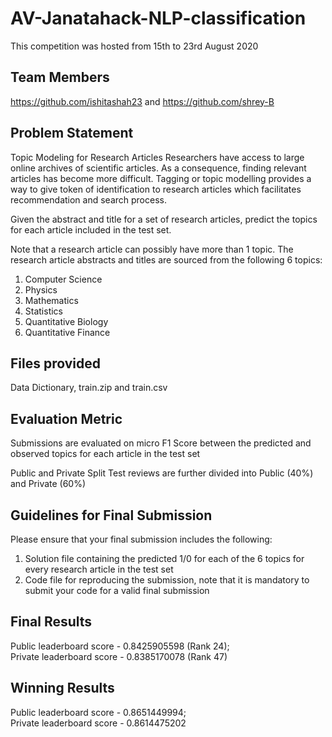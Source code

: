 # AV-Janatahack-NLP-classification
This competition was hosted from 15th to 23rd August 2020

## Team Members
https://github.com/ishitashah23 and 
https://github.com/shrey-B

## Problem Statement 
Topic Modeling for Research Articles
Researchers have access to large online archives of scientific articles. As a consequence, finding relevant articles has become more difficult. Tagging or topic modelling provides a way to give token of identification to research articles which facilitates recommendation and search process.

Given the abstract and title for a set of research articles, predict the topics for each article included in the test set. 

Note that a research article can possibly have more than 1 topic. The research article abstracts and titles are sourced from the following 6 topics: 

1. Computer Science
2. Physics
3. Mathematics
4. Statistics
5. Quantitative Biology
6. Quantitative Finance

## Files provided  

Data Dictionary, train.zip and train.csv

## Evaluation Metric

Submissions are evaluated on micro F1 Score between the predicted and observed topics for each article in the test set

Public and Private Split
Test reviews are further divided into Public (40%) and Private (60%)

## Guidelines for Final Submission

Please ensure that your final submission includes the following:
1. Solution file containing the predicted 1/0 for each of the 6 topics for every research article in the test set
2. Code file for reproducing the submission, note that it is mandatory to submit your code for a valid final submission

## Final Results

Public leaderboard score - 0.8425905598 (Rank 24); <br/>
Private leaderboard score - 0.8385170078 (Rank 47)

## Winning Results
Public leaderboard score -  0.8651449994; <br/>
Private leaderboard score - 0.8614475202 

 
